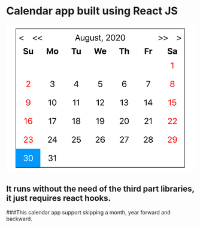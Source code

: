 # Calendar app built using React JS

![Screen Shot](https://github.com/Harsukhdeepsandhu/calendar/blob/master/calendar_image.png?raw=true)

## It runs without the need of the third part libraries, it just requires react hooks.
###This calendar app support skipping a month, year forward and backward.


